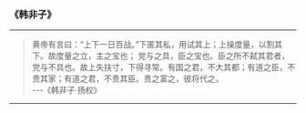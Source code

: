 ### 《韩非子》
***
>黄帝有言曰：“上下一日百战。”下匿其私，用试其上；上操度量，以割其下。故度量之立，主之宝也； 
>党与之具，臣之宝也。臣之所不弑其君者，党与不具也。故上失扶寸，下得寻常。有国之君，不大其都；有道之臣，不贵其家；有道之君，不贵其臣。贵之富之，彼将代之。  
>---《韩非子·扬权》
***